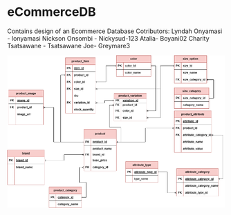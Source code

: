# eCommerceDB
Contains design of an Ecommerce Database
Cotributors:
Lyndah Onyamasi - lonyamasi
Nickson Onsombi - Nickysud-123
Atalia- Boyani02
Charity Tsatsawane - Tsatsawane
Joe- Greymare3



![Ecommerce ERD](https://github.com/lonyamasi/eCommerceDB/blob/0fb5a28db603c08c8628a4db81c7535a58a12964/docs/entity.drawio.png)

